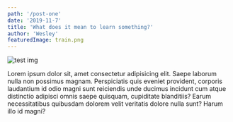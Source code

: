 ```yaml
---
path: '/post-one'
date: '2019-11-7'
title: 'What does it mean to learn something?'
author: 'Wesley'
featuredImage: train.png
---
```


![test img](./train.png)

Lorem ipsum dolor sit, amet consectetur adipisicing elit. Saepe
laborum nulla non possimus magnam. Perspiciatis quis eveniet
provident, corporis laudantium id odio magni sunt reiciendis unde
ducimus incidunt cum atque distinctio adipisci omnis saepe quisquam,
cupiditate blanditiis? Earum necessitatibus quibusdam dolorem velit
veritatis dolore nulla sunt? Harum illo id magni?

